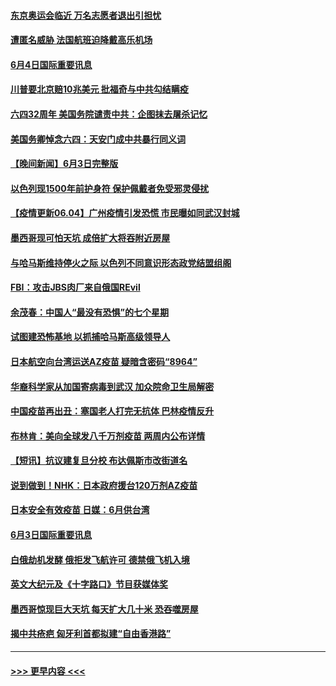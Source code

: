 #### [东京奥运会临近 万名志愿者退出引担忧](../pages/prog202/a103134627.md?t=06042101) 
#### [遭匿名威胁 法国航班迫降戴高乐机场](../pages/prog202/a103134434.md?t=06042101) 
#### [6月4日国际重要讯息](../pages/prog202/a103134809.md?t=06042101) 
#### [川普要北京赔10兆美元 批福奇与中共勾结瞒疫](../pages/prog202/a103134720.md?t=06042101) 
#### [六四32周年 美国务院谴责中共：企图抹去屠杀记忆](../pages/prog202/a103134662.md?t=06042101) 
#### [美国务卿悼念六四：天安门成中共暴行同义词](../pages/prog202/a103134608.md?t=06042101) 
#### [【晚间新闻】6月3日完整版](../pages/prog202/a103134599.md?t=06042101) 
#### [以色列现1500年前护身符 保护佩戴者免受邪灵侵扰](../pages/prog202/a103134140.md?t=06042101) 
#### [【疫情更新06.04】广州疫情引发恐慌 市民曝如同武汉封城](../pages/prog202/a103133785.md?t=06042101) 
#### [墨西哥现可怕天坑 成倍扩大将吞附近房屋](../pages/prog202/a103134542.md?t=06042101) 
#### [与哈马斯维持停火之际 以色列不同意识形态政党结盟组阁](../pages/prog202/a103134490.md?t=06042101) 
#### [FBI：攻击JBS肉厂来自俄国REvil](../pages/prog202/a103134472.md?t=06042101) 
#### [余茂春：中国人“最没有恐惧”的七个星期](../pages/prog202/a103134440.md?t=06042101) 
#### [试图建恐怖基地 以抓捕哈马斯高级领导人](../pages/prog202/a103134419.md?t=06042101) 
#### [日本航空向台湾运送AZ疫苗 疑暗含密码“8964”](../pages/prog202/a103134355.md?t=06042101) 
#### [华裔科学家从加国寄病毒到武汉 加众院命卫生局解密](../pages/prog202/a103133958.md?t=06042101) 
#### [中国疫苗再出丑：塞国老人打完无抗体 巴林疫情反升](../pages/prog202/a103134230.md?t=06042101) 
#### [布林肯：美向全球发八千万剂疫苗 两周内公布详情](../pages/prog202/a103134293.md?t=06042101) 
#### [【短讯】抗议建复旦分校 布达佩斯市改街道名](../pages/prog202/a103134297.md?t=06042101) 
#### [说到做到！NHK：日本政府援台120万剂AZ疫苗](../pages/prog202/a103134188.md?t=06042101) 
#### [日本安全有效疫苗 日媒：6月供台湾](../pages/prog202/a103134033.md?t=06042101) 
#### [6月3日国际重要讯息](../pages/prog202/a103134027.md?t=06042101) 
#### [白俄劫机发酵 俄拒发飞航许可 德禁俄飞机入境](../pages/prog202/a103134011.md?t=06042101) 
#### [英文大纪元及《十字路口》节目获媒体奖](../pages/prog202/a103134004.md?t=06042101) 
#### [墨西哥惊现巨大天坑 每天扩大几十米 恐吞噬房屋](../pages/prog202/a103133994.md?t=06042101) 
#### [揭中共疮疤 匈牙利首都拟建“自由香港路”](../pages/prog202/a103133957.md?t=06042101) 

----
#### [ >>> 更早内容 <<< ](../indexes/prog202-earlier.md)
